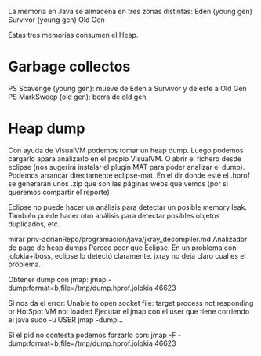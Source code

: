 La memoria en Java se almacena en tres zonas distintas:
Eden (young gen)
Survivor (young gen)
Old Gen

Estas tres memorias consumen el Heap.


# Garbage collectos
PS Scavenge (young gen): mueve de Eden a Survivor y de este a Old Gen
PS MarkSweep (old gen): borra de old gen


# Heap dump
Con ayuda de VisualVM podemos tomar un heap dump.
Luego podemos cargarlo apara analizarlo en el propio VisualVM.
O abrir el fichero desde eclipse (nos sugerirá instalar el plugin MAT para poder analizar el dump).
Podemos arrancar directamente eclipse-mat.
En el dir donde esté el .hprof se generarán unos .zip que son las páginas webs que vemos (por si queremos compartir el reporte)

Eclipse no puede hacer un análisis para detectar un posible memory leak.
También puede hacer otro análisis para detectar posibles objetos duplicados, etc.

mirar priv-adrianRepo/programacion/java/jxray_decompiler.md
Analizador de pago de heap dumps
Parece peor que Eclipse. En un problema con jolokia+jboss, eclipse lo detectó claramente. jxray no deja claro cual es el problema.


Obtener dump con jmap:
jmap -dump:format=b,file=/tmp/dump.hprof.jolokia 46623

Si nos da el error: Unable to open socket file: target process not responding or HotSpot VM not loaded
Ejecutar el jmap con el user que tiene corriendo el java
sudo -u USER jmap -dump...

Si el pid no contesta podemos forzarlo con:
jmap -F -dump:format=b,file=/tmp/dump.hprof.jolokia 46623
